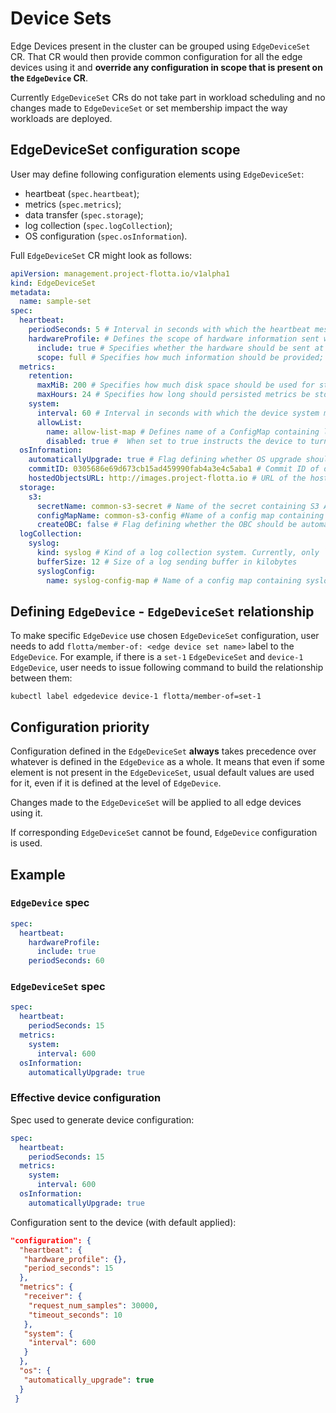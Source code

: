 # Device Sets

Edge Devices present in the cluster can be grouped using `EdgeDeviceSet` CR. That CR would then provide common 
configuration for all the edge devices using it and **override any configuration in scope that is present on the 
`EdgeDevice` CR**.

Currently `EdgeDeviceSet` CRs do not take part in workload scheduling and no changes made to `EdgeDeviceSet` 
or set membership impact the way workloads are deployed. 

## EdgeDeviceSet configuration scope

User may define following configuration elements using `EdgeDeviceSet`:

 - heartbeat (`spec.heartbeat`);
 - metrics (`spec.metrics`);
 - data transfer (`spec.storage`);
 - log collection (`spec.logCollection`);
 - OS configuration (`spec.osInformation`).

Full `EdgeDeviceSet` CR might look as follows:

```yaml
apiVersion: management.project-flotta.io/v1alpha1
kind: EdgeDeviceSet
metadata:
  name: sample-set
spec:
  heartbeat:
    periodSeconds: 5 # Interval in seconds with which the heartbeat messages should be sent from the agent 
    hardwareProfile: # Defines the scope of hardware information sent with the heartbeat messages; currently unused
      include: true # Specifies whether the hardware should be sent at all
      scope: full # Specifies how much information should be provided; "full" - everything; "delta" - only changes compared to the previous updated
  metrics:
    retention:
      maxMiB: 200 # Specifies how much disk space should be used for storing persisted metrics on the device
      maxHours: 24 # Specifies how long should persisted metrics be stored on the device disk
    system:
      interval: 60 # Interval in seconds with which the device system metrics should be collected
      allowList:
        name: allow-list-map # Defines name of a ConfigMap containing list of system metrics that should be scraped
        disabled: true #  When set to true instructs the device to turn off system metrics collection
  osInformation:
    automaticallyUpgrade: true # Flag defining whether OS upgrade should be performed automatically when the commitID changes
    commitID: 0305686e69d673cb15ad459990fab4a3e4c5aba1 # Commit ID of desired OS ostree version for the device
    hostedObjectsURL: http://images.project-flotta.io # URL of the hosted commits web server
  storage:
    s3:
      secretName: common-s3-secret # Name of the secret containing S3 API access credentials
      configMapName: common-s3-config #Name of a config map containing S3 API access configuration options
      createOBC: false # Flag defining whether the OBC should be automatically created for the device (if this feature is disabled for the operator)
  logCollection:
    syslog:
      kind: syslog # Kind of a log collection system. Currently, only `syslog` is available
      bufferSize: 12 # Size of a log sending buffer in kilobytes
      syslogConfig: 
        name: syslog-config-map # Name of a config map containing syslog connection configuration
```

## Defining `EdgeDevice` - `EdgeDeviceSet` relationship

To make specific `EdgeDevice` use chosen `EdgeDeviceSet` configuration, user needs to add 
`flotta/member-of: <edge device set name>` label to the `EdgeDevice`.
For example, if there is a `set-1` `EdgeDeviceSet` and `device-1` `EdgeDevice`, user needs to issue following 
command to build the relationship between them:
```shell
kubectl label edgedevice device-1 flotta/member-of=set-1
```

## Configuration priority

Configuration defined in the `EdgeDeviceSet` **always** takes precedence over whatever is defined in the `EdgeDevice` 
as a whole. It means that even if some element is not present in the `EdgeDeviceSet`, usual default values are used for it, 
even if it is defined at the level of `EdgeDevice`.

Changes made to the `EdgeDeviceSet` will be applied to all edge devices using it.

If corresponding `EdgeDeviceSet` cannot be found, `EdgeDevice` configuration is used.

## Example

### `EdgeDevice` spec
```yaml
spec:
  heartbeat:
    hardwareProfile:
      include: true
    periodSeconds: 60
```

### `EdgeDeviceSet` spec
```yaml
spec:
  heartbeat:
    periodSeconds: 15
  metrics:
    system:
      interval: 600
  osInformation:
    automaticallyUpgrade: true
```

### Effective device configuration

Spec used to generate device configuration:
```yaml
spec:
  heartbeat:
    periodSeconds: 15
  metrics:
    system:
      interval: 600
  osInformation:
    automaticallyUpgrade: true
```

Configuration sent to the device (with default applied):
```json
"configuration": {
  "heartbeat": {
   "hardware_profile": {},
   "period_seconds": 15
  },
  "metrics": {
   "receiver": {
    "request_num_samples": 30000,
    "timeout_seconds": 10
   },
   "system": {
    "interval": 600
   } 
  },
  "os": {
   "automatically_upgrade": true
  }
 }
```